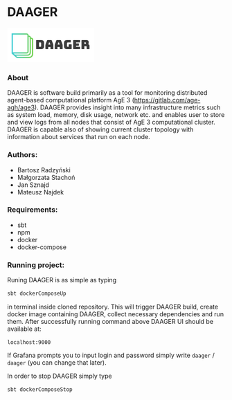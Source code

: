 # DAAGER 

![](ui/public/logo.png)

### About

DAAGER is software build primarily as a tool for monitoring 
distributed agent-based computational platform AgE 3 (https://gitlab.com/age-agh/age3).
DAAGER provides insight into many infrastructure metrics such as system load, memory, 
disk usage, network etc. and enables user to store and view logs from all nodes that
consist of AgE 3 computational cluster. DAAGER is capable also of showing current cluster topology
with information about services that run on each node.

### Authors:
- Bartosz Radzyński
- Małgorzata Stachoń
- Jan Sznajd
- Mateusz Najdek

### Requirements:
- sbt
- npm
- docker
- docker-compose

### Running project:
Runing DAAGER is as simple as typing 
```bash
sbt dockerComposeUp
```
in terminal inside cloned repository. This will trigger DAAGER build, create 
docker image containing DAAGER, collect necessary dependencies and run them.
After successfully running command above DAAGER UI should be available at:
 ```
 localhost:9000
 ```

If Grafana prompts you to input login and password simply write `daager` / `daager`
(you can change that later).

In order to stop DAAGER simply type  
```bash
sbt dockerComposeStop
```
